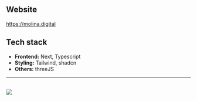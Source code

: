 ## Website

https://molina.digital

## Tech stack

- **Frontend:** Next, Typescript
- **Styling:** Tailwind, shadcn
- **Others:** threeJS

---

<br/>
<img src="https://media2.giphy.com/media/v1.Y2lkPTc5MGI3NjExY3A1am5zeXFlOWZ5c3E3YWJtbGlsenpod2c2a3ljN3d4cjE3NmJ2eiZlcD12MV9pbnRlcm5hbF9naWZfYnlfaWQmY3Q9Zw/AEJWP0nxdZPc9VzGmk/giphy.webp" />
